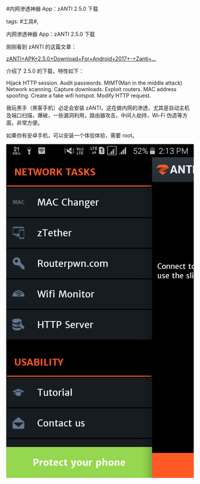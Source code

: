 #内网渗透神器 App：zANTI 2.5.0 下载

tags: #工具#, 

内网渗透神器 App：zANTI 2.5.0 下载

刚刚看到 zANTI 的这篇文章：

[zANTI+APK+2.5.0+Download+For+Android+2017+-+Zanti+...](http://zantiapk.com/zanti-apk/) 

介绍了 2.5.0 的下载，特性如下：

Hijack HTTP session.
Audit passwords.
MIMT(Man in the middle attack)
Network scanning.
Capture downloads.
Exploit routers.
MAC address spoofing.
Create a fake wifi hotspot.
Modify HTTP request.

我玩黑手（黑客手机）必定会安装 zANTI，这在做内网的渗透，尤其是自动主机及端口扫描，爆破，一些漏洞利用，路由器攻击，中间人劫持，Wi-Fi 伪造等方面，非常方便。

如果你有安卓手机，可以安装一个体验体验，需要 root。

![image_28514114412851](/assets/28514114412851.jpeg)

[comment]: <> (topic_id:88511841424822)

[comment]: <> (create_time:2017-06-18T09:37:27.800+0800)

[comment]: <> (topic_type:talk)

[comment]: <> (owner:781244882_余弦)

